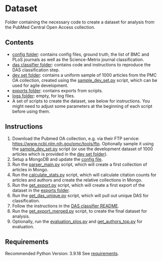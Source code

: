 # Dataset

Folder containing the necessary code to create a dataset for analysis from the PubMed Central Open Access collection.

## Contents

* [config folder](config): contains config files, ground truth, the list of BMC and PLoS journals as well as the Science-Metrix journal classification.
* [das classifier folder](das_classifier): contains code and instructions to reproduce the DAS classification step.
* [dev set folder](dev_set): contains a uniform sample of 1000 articles from the PMC OA collection, created using the [sample_dev_set.py](sample_dev_set.py) script, which can be used for agile development.
* [exports folder](exports): contains exports from scripts.
* [logs folder](logs): empty, for log files.
* A set of scripts to create the dataset, see below for instructions. You might need to adjust some parameters at the beginning of each script before using them.

## Instructions

1. Download the Pubmed OA collection, e.g. via their FTP service: https://www.ncbi.nlm.nih.gov/pmc/tools/ftp. Optionally sample it using the [sample_dev_set.py](sample_dev_set.py) script (or use the development dataset of 1000 articles which is provided in the [dev set folder](dev_set)).
2. Setup a MongoDB and update the [config file](config/config.conf).
3. Run the [parser_main.py](parser_main.py) script, which will create a first collection of articles in Mongo.
4. Run the [calculate_stats.py](calculate_stats.py) script, which will calculate citation counts for articles and authors and create the relative collections in Mongo.
5. Run the [get_export.py](get_export.py) script, which will create a first export of the dataset in the [exports folder](exports).
6. Run the [get_das_unique.py](get_das_unique.py) script, which will pull out unique DAS for classification.
7. Follow the instructions in the [DAS classifier README](das_classifier/README.md).
8. Run the [get_export_merged.py](get_export_merged.py) script, to create the final dataset for analysis.
9. Optionally, run the [evaluation_plos.py](evaluation_plos.py) and [get_authors_top.py](get_authors_top.py) for evaluation.

## Requirements

Recommended Python Version: 3.9.18 
See [requirements](../requirements.txt).
